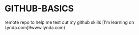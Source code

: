 # GITHUB-BASICS
remote repo to help me test out my github skills
[I'm learning on Lynda.com]9www.lynda.com)
